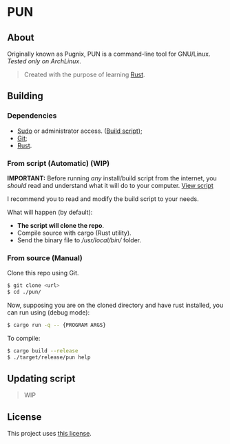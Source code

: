 # PUN

## About

Originally known as Pugnix, PUN is a command-line tool for GNU/Linux. _Tested only on ArchLinux_.  

> Created with the purpose of learning [Rust](https://www.rust-lang.org/).

## Building

### Dependencies

- [Sudo](https://wiki.archlinux.org/title/sudo) or administrator access. ([Build script](#from-script-automatic));
- [Git](https://git-scm.com/);
- [Rust](https://www.rust-lang.org/tools/install).

### From script (Automatic) (WIP)

**IMPORTANT:** Before running _any_ install/build script from the internet, you _should_ read and understand what it will do to your computer. [View script](build.sh)

I recommend you to read and modify the build script to your needs.

What will happen (by default):

- **The script will clone the repo**.
- Compile source with cargo (Rust utility).
- Send the binary file to _/usr/local/bin/_ folder.

### From source (Manual)

Clone this repo using Git.
```sh
$ git clone <url>
$ cd ./pun/
```

Now, supposing you are on the cloned directory and have rust installed, you can run using (debug mode):

```sh
$ cargo run -q -- {PROGRAM ARGS}
```

To compile:

```sh
$ cargo build --release
$ ./target/release/pun help
```

## Updating script

> WIP

## License

This project uses [this license](./LICENSE).
